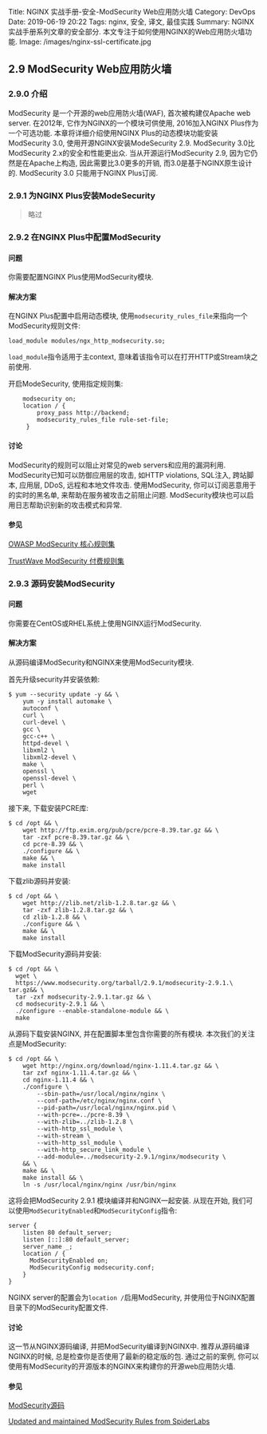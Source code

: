 Title: NGINX 实战手册-安全-ModSecurity Web应用防火墙
Category: DevOps
Date: 2019-06-19 20:22
Tags: nginx, 安全, 译文, 最佳实践
Summary: NGINX 实战手册系列文章的安全部分. 本文专注于如何使用NGINX的Web应用防火墙功能.
Image: /images/nginx-ssl-certificate.jpg

## 2.9 ModSecurity Web应用防火墙

### 2.9.0 介绍

ModSecurity 是一个开源的web应用防火墙(WAF), 首次被构建仅Apache web server. 在2012年, 它作为NGINX的一个模块可供使用, 2016加入NGINX Plus作为一个可选功能. 本章将详细介绍使用NGINX Plus的动态模块功能安装ModSecurity 3.0, 使用开源NGINX安装ModeSecurity 2.9. ModSecurity 3.0比ModSecurity 2.x的安全和性能更出众. 当从开源运行ModSecurity 2.9, 因为它仍然是在Apache上构造, 因此需要比3.0更多的开销, 而3.0是基于NGINX原生设计的.  ModSecurity 3.0 只能用于NGINX Plus订阅.

### 2.9.1 为NGINX Plus安装ModeSecurity

> 略过

### 2.9.2 在NGINX Plus中配置ModSecurity

#### 问题

你需要配置NGINX Plus使用ModSecurity模块.

#### 解决方案

在NGINX Plus配置中启用动态模块, 使用`modsecurity_rules_file`来指向一个ModSecurity规则文件:

`load_module modules/ngx_http_modsecurity.so;`

`load_module`指令适用于主context, 意味着该指令可以在打开HTTP或Stream块之前使用.

开启ModeSecurity, 使用指定规则集:

```nginx
    modsecurity on;
    location / {
        proxy_pass http://backend;
        modsecurity_rules_file rule-set-file;
     }
```

#### 讨论

ModSecurity的规则可以阻止对常见的web servers和应用的漏洞利用. ModSecurity已知可以防御应用层的攻击, 如HTTP violations, SQL注入, 跨站脚本, 应用层, DDoS, 远程和本地文件攻击. 使用ModSecurity, 你可以订阅恶意用于的实时的黑名单, 来帮助在服务被攻击之前阻止问题. ModSecurity模块也可以启用日志帮助识别新的攻击模式和异常.

#### 参见

[OWASP ModSecurity 核心规则集](http://bit.ly/2fdZ7Dd)

[TrustWave ModSecurity 付费规则集](http://bit.ly/2eJYuAx)

### 2.9.3 源码安装ModSecurity

#### 问题

你需要在CentOS或RHEL系统上使用NGINX运行ModSecurity.

#### 解决方案

从源码编译ModSecurity和NGINX来使用ModSecurity模块.

首先升级security并安装依赖:

```shell
$ yum --security update -y && \
    yum -y install automake \
    autoconf \
    curl \
    curl-devel \
    gcc \
    gcc-c++ \
    httpd-devel \
    libxml2 \
    libxml2-devel \
    make \
    openssl \
    openssl-devel \
    perl \
    wget
```

接下来, 下载安装PCRE库:

```shell
$ cd /opt && \
    wget http://ftp.exim.org/pub/pcre/pcre-8.39.tar.gz && \
    tar -zxf pcre-8.39.tar.gz && \
    cd pcre-8.39 && \
    ./configure && \
    make && \
    make install
```

下载zlib源码并安装:

```shell
$ cd /opt && \
    wget http://zlib.net/zlib-1.2.8.tar.gz && \
    tar -zxf zlib-1.2.8.tar.gz && \
    cd zlib-1.2.8 && \
    ./configure && \
    make && \
    make install
```

下载ModSecurity源码并安装:

```shell
$ cd /opt && \
  wget \
  https://www.modsecurity.org/tarball/2.9.1/modsecurity-2.9.1.\
tar.gz&& \
  tar -zxf modsecurity-2.9.1.tar.gz && \
  cd modsecurity-2.9.1 && \
  ./configure --enable-standalone-module && \
  make
```

从源码下载安装NGINX, 并在配置脚本里包含你需要的所有模块. 本次我们的关注点是ModSecurity:

```shell
$ cd /opt && \
    wget http://nginx.org/download/nginx-1.11.4.tar.gz && \
    tar zxf nginx-1.11.4.tar.gz && \
    cd nginx-1.11.4 && \
    ./configure \
        --sbin-path=/usr/local/nginx/nginx \
        --conf-path=/etc/nginx/nginx.conf \
        --pid-path=/usr/local/nginx/nginx.pid \
        --with-pcre=../pcre-8.39 \
        --with-zlib=../zlib-1.2.8 \
        --with-http_ssl_module \
        --with-stream \
        --with-http_ssl_module \
        --with-http_secure_link_module \
        --add-module=../modsecurity-2.9.1/nginx/modsecurity \
    && \
    make && \
    make install && \
    ln -s /usr/local/nginx/nginx /usr/bin/nginx
```

这将会把ModSecurity 2.9.1 模块编译并和NGINX一起安装. 从现在开始, 我们可以使用`ModSecurityEnabled`和`ModSecurityConfig`指令:

```nginx
server {
    listen 80 default_server;
    listen [::]:80 default_server;
    server_name _;
    location / {
      ModSecurityEnabled on;
      ModSecurityConfig modsecurity.conf;
    }
}
```

NGINX server的配置会为`location /`启用ModSecurity, 并使用位于NGINX配置目录下的ModSecurity配置文件.

#### 讨论

这一节从NGINX源码编译, 并把ModSecurity编译到NGINX中. 推荐从源码编译NGINX的时候, 总是检查你是否使用了最新的稳定版的包. 通过之前的案例, 你可以使用有ModSecurity的开源版本的NGINX来构建你的开源web应用防火墙.

#### 参见

[ModSecurity源码](https://github.com/SpiderLabs/ModSecurity)

[Updated and maintained ModSecurity Rules from SpiderLabs](http://bit.ly/2eJYuAx)
